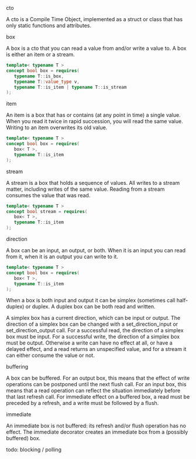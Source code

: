 cto

A cto is a Compile Time Object, implemented as a struct or class that has only static functions and attributes.

box

A box is a cto that you can read a value from and/or write a value to.
A box is either an item or a stream.

```C++
template< typename T >
concept bool box = requires( 
   typename T::is_box,
   typename T::value_type v,
   typename T::is_item | typename T::is_stream
);
```

item

An item is a box that has or contains (at any point in time) a single value.
When you read it twice in rapid succession, you will read the same value.
Writing to an item overwrites its old value.

```C++
template< typename T >
concept bool box = requires( 
   box< T >,
   typename T::is_item
);
```

stream

A stream is a box that holds a sequence of values.
All writes to a stream matter, including writes of the same value.
Reading from a stream consumes the value that was read.

```C++
template< typename T >
concept bool stream = requires( 
   box< T >,
   typename T::is_item
);
```

direction

A box can be an input, an output, or both.
When it is an input you can read from it, when it is an output you can write to it.

```C++
template< typename T >
concept bool box = requires( 
   box< T >,
   typename T::is_item
);
```

When a box is both input and output it can be simplex (sometimes call half-duplex) or duplex.
A duplex box can be both read and written.

A simplex box has a current direction, which can be input or output.
The direction of a simplex box can be changed with a set_direction_input or set_direction_output call.
For a successful read, the direction of a simplex box must be input.
For a successful write, the direction of a simplex box must be output.
Otherwise a write can have no effect at all, or have a delayed effect,
and a read returns an unspecified value, and for a stream it can either consume the value or not.

buffering

A box can be buffered. 
For an output box, this means that the effect of write operations can be postponed until the next flush call.
For an input box, this means that a read operation can reflect the situation immediately before that last refresh call. 
For immediate effect on a buffered box, a read must be preceded by a refresh, and a write must be followed by a flush.

immediate

An immediate box is not buffered: its refresh and/or flush operation has no effect.
The immediate decorator creates an immediate box from a (possibly buffered) box.

todo: blocking / polling

